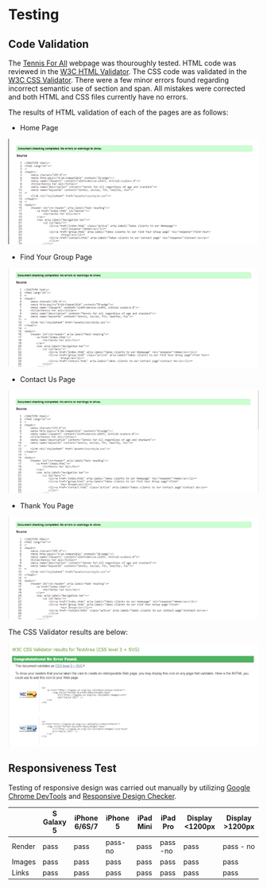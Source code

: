 # Testing

## Code Validation

The [Tennis For All](https://lucia2007.github.io/tennis-for-all/index.html) webpage was thouroughly tested. HTML code was reviewed in the [W3C HTML Validator](https://validator.w3.org). The CSS code was validated in the [W3C CSS Validator](https://jigsaw.w3.org/css-validator/). There were a few minor errors found regarding incorrect semantic use of section and span. All mistakes were corrected and both HTML and CSS files currently have no errors.

The results of HTML validation of each of the pages are as follows:

* Home Page

![W3C Validator test result](assets/readme-images/index_page_no_errors.png)

* Find Your Group Page

![W3C Validator test result](assets/readme-images/group_page_no_errors.png)

* Contact Us Page

![W3C Validator test result](assets/readme-images/contact_page_no_errors.png)

* Thank You Page

![W3C Validator test result](assets/readme-images/thanks_page_no_errors.png)

The CSS Validator results are below:

![W3C CSS Validator result](assets/readme-images/css_validation_no_errors.png)

## Responsiveness Test

Testing of responsive design was carried out manually by utilizing [Google Chrome DevTools](https://developer.chrome.com/docs/devtools) and [Responsive Design Checker](https://www.responsivedesignchecker.com/).

|        | S Galaxy 5 | iPhone 6/6S/7| iPhone 5 | iPad Mini | iPad Pro | Display <1200px | Display >1200px |
|--------|------------|--------------|----------|-----------|----------|-----------------|-----------------|
| Render | pass       | pass         | pass-no  | pass      | pass -no | pass            | pass - no       |
| Images | pass       | pass         | pass     | pass      | pass     | pass            | pass            |
| Links  | pass       | pass         | pass     | pass      | pass     | pass            | pass            |

